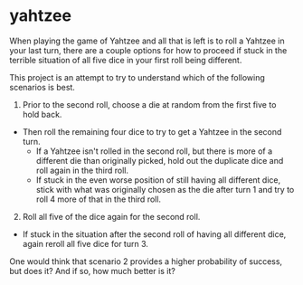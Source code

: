 # yahtzee

When playing the game of Yahtzee and all that is left is to roll a Yahtzee in your last turn,
there are a couple options for how to proceed if stuck in the terrible situation of all five
dice in your first roll being different.

This project is an attempt to try to understand which of the following scenarios is best.

1. Prior to the second roll, choose a die at random from the first five to hold back. 
- Then roll the remaining four dice to try to get a Yahtzee in the second turn. 
  - If a Yahtzee isn't rolled in the second roll, but there is more of a different die than 
    originally picked, hold out the duplicate dice and roll again in the third roll.
  - If stuck in the even worse position of still having all different dice, stick with what
    was originally chosen as the die after turn 1 and try to roll 4 more of that in the
    third roll.
    
2. Roll all five of the dice again for the second roll.
- If stuck in the situation after the second roll of having all different dice, again reroll all
  five dice for turn 3.
  
  
One would think that scenario 2 provides a higher probability of success, but does it?
And if so, how much better is it?
